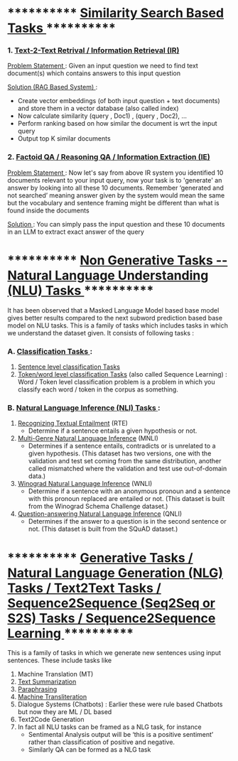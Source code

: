 # ********** <ins> Similarity Search Based Tasks </ins> ********** 

### 1. <ins> Text-2-Text Retrival / Information Retrieval (IR) </ins>

<ins> Problem Statement </ins> : Given an input question we need to find text document(s) which contains answers to this input question

<ins> Solution (RAG Based System) </ins> : 
   - Create vector embeddings (of both input question + text documents) and store them in a vector database (also called index)
   - Now calculate similarity (query , Doc1) , (query , Doc2), ... 
   - Perform ranking based on how similar the document is wrt the input query
   - Output top K similar documents



### 2. <ins> Factoid QA / Reasoning QA / Information Extraction (IE) </ins>
<ins> Problem Statement </ins> : Now let's say from above IR system you identified 10 documents relevant to your input query, now your task is to 'generate' an answer by looking into all these 10 documents. Remember ‘generated and not searched’ meaning answer given by the system would mean the same but the vocabulary and sentence framing might be different than what is found inside the documents

<ins> Solution </ins> : 
You can simply pass the input question and these 10 documents in an LLM to extract exact answer of the query








# ********** <ins> Non Generative Tasks -- Natural Language Understanding (NLU) Tasks </ins> ********** 
It has been observed that a Masked Language Model based base model gives better results compared to the next subword prediction based base model on NLU tasks. This is a family of tasks which includes tasks in which we understand the dataset given. It consists of following tasks : 

### A. <ins> Classification Tasks </ins> : 
1. [Sentence level classification Tasks](https://github.com/khetansarvesh/NLP/tree/main/unitask_downstream_nlp/Sentence-Level-Classification)
2. [Token/word level classification Tasks](https://github.com/khetansarvesh/NLP/tree/main/unitask_downstream_nlp/Word-Level-Classification) (also called Sequence Learning) : Word / Token level classification problem is a problem in which you classify each word / token in the corpus as something.

### B. <ins> Natural Language Inference (NLI) Tasks </ins> :
1. [Recognizing Textual Entailment](https://aclweb.org/aclwiki/Recognizing_Textual_Entailment) (RTE)
   - Determine if a sentence entails a given hypothesis or not.
3. [Multi-Genre Natural Language Inference](https://arxiv.org/abs/1704.05426) (MNLI)
   - Determines if a sentence entails, contradicts or is unrelated to a given hypothesis. (This dataset has two versions, one with the validation and test set coming from the same distribution, another called mismatched where the validation and test use out-of-domain data.)
4. [Winograd Natural Language Inference](https://cs.nyu.edu/~davise/papers/WinogradSchemas/WS.html) (WNLI)
   - Determine if a sentence with an anonymous pronoun and a sentence with this pronoun replaced are entailed or not. (This dataset is built from the Winograd Schema Challenge dataset.)
5. [Question-answering Natural Language Inference](https://rajpurkar.github.io/SQuAD-explorer/) (QNLI)
   - Determines if the answer to a question is in the second sentence or not. (This dataset is built from the SQuAD dataset.)










# ********** <ins> Generative Tasks / Natural Language Generation (NLG) Tasks / Text2Text Tasks / Sequence2Sequence (Seq2Seq or S2S) Tasks / Sequence2Sequence Learning </ins> **********
This is a family of tasks in which we generate new sentences using input sentences. These include tasks like
  1. Machine Translation (MT)
  2. [Text Summarization](https://github.com/khetansarvesh/NLP/tree/main/unitask_downstream_nlp/text_summarization)
  3. [Paraphrasing](https://github.com/khetansarvesh/NLP/blob/main/unitask_downstream_nlp/imgs/paraphrase.png)
  4. [Machine Transliteration](https://github.com/khetansarvesh/NLP/blob/main/unitask_downstream_nlp/imgs/trans.png)
  5. Dialogue Systems (Chatbots) : Earlier these were rule based Chatbots but now they are ML / DL based
  6. Text2Code Generation
  7. In fact all NLU tasks can be framed as a NLG task, for instance
     - Sentimental Analysis output will be ‘this is a positive sentiment’ rather than classification of positive and negative.
     - Similarly QA can be formed as a NLG task

